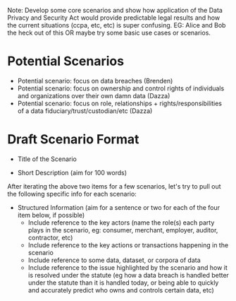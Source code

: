 Note:  Develop some core scenarios and show how application of the Data Privacy and Security Act would provide predictable legal results and how the current situations (ccpa, etc, etc) is super confusing.  EG: Alice and Bob the heck out of this OR maybe try some basic use cases or scenarios. 

# Potential Scenarios 

* Potential scenario: focus on data breaches (Brenden)
* Potential scenario: focus on ownership and control rights of individuals and organizations over their own damn data (Dazza)
* Potential scenario: focus on role, relationships + rights/responsibilities of a data fiduciary/trust/custodian/etc (Dazza)


# Draft Scenario Format

* Title of the Scenario

* Short Description (aim for 100 words)

After iterating the above two items for a few scenarios, let's try to pull out the following specific info for each scenario:

* Structured Information (aim for a sentence or two for each of the four item below, if possible)
   - Include reference to the key actors (name the role(s) each party plays in the scenario, eg: consumer, merchant, employer, auditor, contractor, etc)
   - Include reference to the key actions or transactions happening in the scenario 
   - Include reference to some data, dataset, or corpora of data
   - Include reference to the issue highlighted by the scenario and how it is resolved under the statute (eg how a data breach is handled better under the statute than it is handled today, or being able to quickly and accurately predict who owns and controls certain data, etc)
